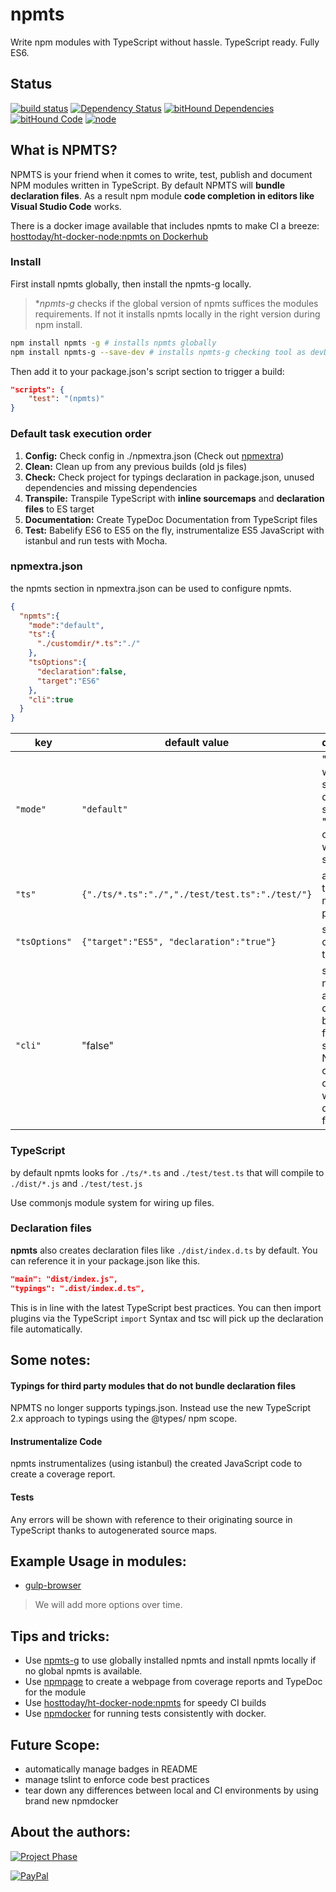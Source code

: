 # npmts
Write npm modules with TypeScript without hassle. TypeScript ready. Fully ES6.

## Status
[![build status](https://gitlab.com/pushrocks/npmts/badges/master/build.svg)](https://gitlab.com/pushrocks/npmts/commits/master)
[![Dependency Status](https://david-dm.org/pushrocks/npmts.svg)](https://david-dm.org/pushrocks/npmts)
[![bitHound Dependencies](https://www.bithound.io/github/pushrocks/npmts/badges/dependencies.svg)](https://www.bithound.io/github/pushrocks/npmts/master/dependencies/npm)
[![bitHound Code](https://www.bithound.io/github/pushrocks/npmts/badges/code.svg)](https://www.bithound.io/github/pushrocks/npmts)
[![node](https://img.shields.io/badge/node->=%206.x.x-blue.svg)](https://nodejs.org/dist/latest-v6.x/docs/api/)

## What is NPMTS?
NPMTS is your friend when it comes to write, test, publish and document NPM modules written in TypeScript.
By default NPMTS will **bundle declaration files**. As a result npm module **code completion in editors like Visual Studio Code** works.

There is a docker image available that includes npmts to make CI a breeze:  
[hosttoday/ht-docker-node:npmts on Dockerhub](https://hub.docker.com/r/hosttoday/ht-docker-node/)

### Install
First install npmts globally, then install the npmts-g locally.

> **npmts-g* checks if the global version of npmts suffices the modules requirements.
If not it installs npmts locally in the right version during npm install. 

```sh
npm install npmts -g # installs npmts globally
npm install npmts-g --save-dev # installs npmts-g checking tool as devDependency
```

Then add it to your package.json's script section to trigger a build:

```json
"scripts": {
    "test": "(npmts)"
}
```

### Default task execution order

1. **Config:** Check config in ./npmextra.json (Check out [npmextra](https://www.npmjs.com/package/npmextra))
1. **Clean:** Clean up from any previous builds (old js files)
1. **Check:** Check project for typings declaration in package.json, unused dependencies and missing dependencies
1. **Transpile:** Transpile TypeScript with **inline sourcemaps** and **declaration files** to ES target
1. **Documentation:** Create TypeDoc Documentation from TypeScript files
1. **Test:** Babelify ES6 to ES5 on the fly, instrumentalize ES5 JavaScript with istanbul and run tests with Mocha.

### npmextra.json
the npmts section in npmextra.json can be used to configure npmts.

```json
{
  "npmts":{
    "mode":"default",
    "ts":{
      "./customdir/*.ts":"./"
    },
    "tsOptions":{
      "declaration":false,
      "target":"ES6"
    },
    "cli":true
  }
}
```

| key | default value | description |
| --- | --- | --- |
| `"mode"` | `"default"` | "default" will do some default stuff, "custom" only does what you specify |
| `"ts"` | `{"./ts/*.ts":"./","./test/test.ts":"./test/"}` | allows you to define multiple ts portions |
| `"tsOptions"` | `{"target":"ES5", "declaration":"true"}` | specify options for tsc |
| `"cli"` | "false" | some modules are designed to be used from cli. If set to true NPMTS will create a cli.js that wires you dist files up for cli use. |

### TypeScript
by default npmts looks for `./ts/*.ts` and `./test/test.ts` that will compile to
`./dist/*.js` and `./test/test.js`

Use commonjs module system for wiring up files.

### Declaration files
**npmts** also creates declaration files like `./dist/index.d.ts` by default.
You can reference it in your package.json like this.

```json
"main": "dist/index.js",
"typings": ".dist/index.d.ts",
```

This is in line with the latest TypeScript best practices.
You can then import plugins via the TypeScript `import` Syntax
and tsc will pick up the declaration file automatically.

## Some notes:
#### Typings for third party modules that do not bundle declaration files
NPMTS no longer supports typings.json. Instead use the new TypeScript 2.x approach to typings using the @types/ npm scope.

#### Instrumentalize Code
npmts instrumentalizes (using istanbul) the created JavaScript code to create a coverage report.

#### Tests
Any errors will be shown with reference to their originating source in TypeScript
thanks to autogenerated source maps.

## Example Usage in modules:
* [gulp-browser](https://www.npmjs.com/package/gulp-browser)

> We will add more options over time.

## Tips and tricks:

* Use [npmts-g](https://www.npmjs.com/package/npmts-g) to use globally installed npmts and install npmts locally if no global npmts is available.
* Use [npmpage](https://www.npmjs.com/package/npmpage) to create a webpage from coverage reports and TypeDoc for the module
* Use [hosttoday/ht-docker-node:npmts](https://hub.docker.com/r/hosttoday/ht-docker-node/) for speedy CI builds
* Use [npmdocker](https://www.npmjs.com/package/npmdocker) for running tests consistently with docker.

## Future Scope:
* automatically manage badges in README
* manage tslint to enforce code best practices
* tear down any differences between local and CI environments by using brand new npmdocker

## About the authors:
[![Project Phase](https://mediaserve.lossless.digital/lossless.com/img/createdby_github.svg)](https://lossless.com/)

[![PayPal](https://img.shields.io/badge/Support%20us-PayPal-blue.svg)](https://paypal.me/lossless)
